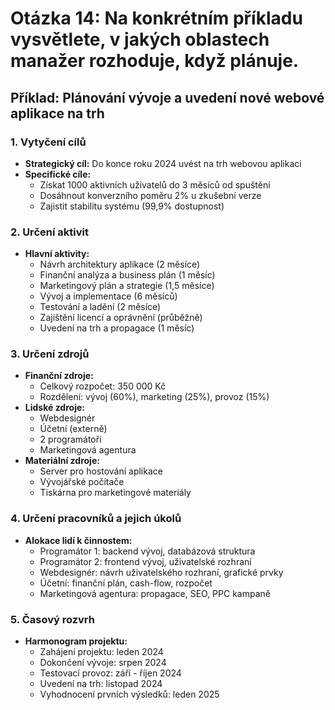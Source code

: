 
# Otázka 14: Na konkrétním příkladu vysvětlete, v jakých oblastech manažer rozhoduje, když plánuje.

## Příklad: Plánování vývoje a uvedení nové webové aplikace na trh

### 1. Vytyčení cílů
- **Strategický cíl:** Do konce roku 2024 uvést na trh webovou aplikaci
- **Specifické cíle:**
  - Získat 1000 aktivních uživatelů do 3 měsíců od spuštění
  - Dosáhnout konverzního poměru 2% u zkušební verze
  - Zajistit stabilitu systému (99,9% dostupnost)

### 2. Určení aktivit
- **Hlavní aktivity:**
  - Návrh architektury aplikace (2 měsíce)
  - Finanční analýza a business plán (1 měsíc)
  - Marketingový plán a strategie (1,5 měsíce)
  - Vývoj a implementace (6 měsíců)
  - Testování a ladění (2 měsíce)
  - Zajištění licencí a oprávnění (průběžně)
  - Uvedení na trh a propagace (1 měsíc)

### 3. Určení zdrojů
- **Finanční zdroje:**
  - Celkový rozpočet: 350 000 Kč
  - Rozdělení: vývoj (60%), marketing (25%), provoz (15%)
- **Lidské zdroje:**
  - Webdesignér
  - Účetní (externě)
  - 2 programátoři
  - Marketingová agentura
- **Materiální zdroje:**
  - Server pro hostování aplikace
  - Vývojářské počítače
  - Tiskárna pro marketingové materiály

### 4. Určení pracovníků a jejich úkolů
- **Alokace lidí k činnostem:**
  - Programátor 1: backend vývoj, databázová struktura
  - Programátor 2: frontend vývoj, uživatelské rozhraní
  - Webdesignér: návrh uživatelského rozhraní, grafické prvky
  - Účetní: finanční plán, cash-flow, rozpočet
  - Marketingová agentura: propagace, SEO, PPC kampaně

### 5. Časový rozvrh
- **Harmonogram projektu:**
  - Zahájení projektu: leden 2024
  - Dokončení vývoje: srpen 2024
  - Testovací provoz: září - říjen 2024
  - Uvedení na trh: listopad 2024
  - Vyhodnocení prvních výsledků: leden 2025